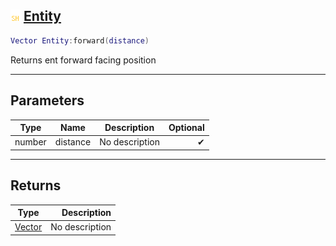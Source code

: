 ## ![shared](.gitbook/assets/shared.png) [Entity](home/Entity)



```lua
Vector Entity:forward(distance)
```

Returns ent forward facing position

------
## Parameters

| Type   | Name | Description | Optional |
| ------ | ---- | ----------- | -------: |
| number | distance | No description | ✔ |

------
## Returns

| Type   | Description |
| ------ | ----------: |
| [Vector](home/Vector) | No description |

